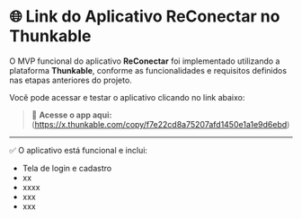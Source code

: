 # 🌐 Link do Aplicativo ReConectar no Thunkable

O MVP funcional do aplicativo **ReConectar** foi implementado utilizando a plataforma **Thunkable**, conforme as funcionalidades e requisitos definidos nas etapas anteriores do projeto.

Você pode acessar e testar o aplicativo clicando no link abaixo:

> 🔗 **Acesse o app aqui:**  
> (https://x.thunkable.com/copy/f7e22cd8a75207afd1450e1a1e9d6ebd)

---

✅ O aplicativo está funcional e inclui:

- Tela de login e cadastro
- xx
- xxxx
- xxx
- xxx
